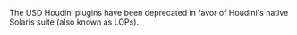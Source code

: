 The USD Houdini plugins have been deprecated in favor of Houdini's
native Solaris suite (also known as LOPs).

